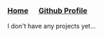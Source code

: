 
### [Home](https://sherrycherrie.github.io/SherryCherrie-github.io/) &nbsp;&nbsp;&nbsp;&nbsp;&nbsp;[Github Profile](https://github.com/SherryCherrie)
I don't have any projects yet... 
